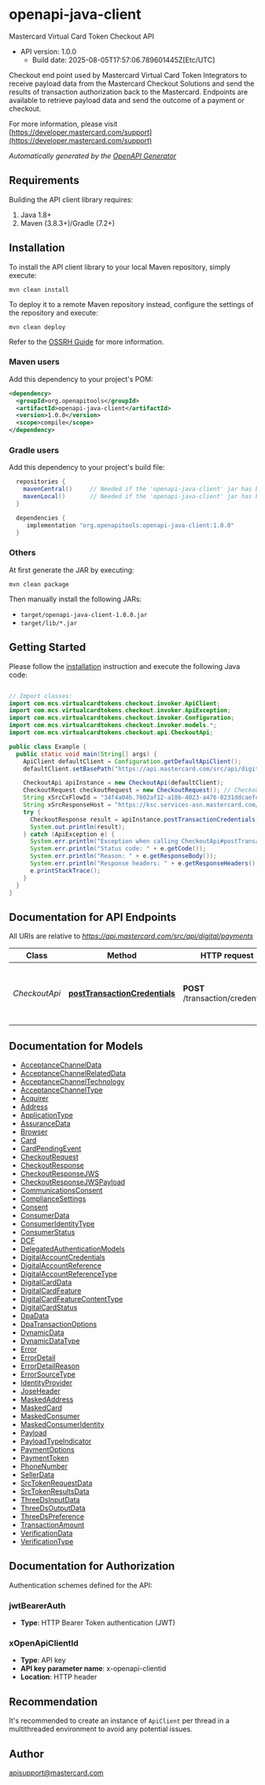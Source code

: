 # openapi-java-client

Mastercard Virtual Card Token Checkout API
- API version: 1.0.0
  - Build date: 2025-08-05T17:57:06.789601445Z[Etc/UTC]

Checkout end point used by Mastercard Virtual Card Token Integrators to receive payload data from the Mastercard Checkout Solutions and send the results of transaction authorization back to the Mastercard. Endpoints are available to retrieve payload data and send the outcome of a payment or checkout.

  For more information, please visit [https://developer.mastercard.com/support](https://developer.mastercard.com/support)

*Automatically generated by the [OpenAPI Generator](https://openapi-generator.tech)*


## Requirements

Building the API client library requires:
1. Java 1.8+
2. Maven (3.8.3+)/Gradle (7.2+)

## Installation

To install the API client library to your local Maven repository, simply execute:

```shell
mvn clean install
```

To deploy it to a remote Maven repository instead, configure the settings of the repository and execute:

```shell
mvn clean deploy
```

Refer to the [OSSRH Guide](http://central.sonatype.org/pages/ossrh-guide.html) for more information.

### Maven users

Add this dependency to your project's POM:

```xml
<dependency>
  <groupId>org.openapitools</groupId>
  <artifactId>openapi-java-client</artifactId>
  <version>1.0.0</version>
  <scope>compile</scope>
</dependency>
```

### Gradle users

Add this dependency to your project's build file:

```groovy
  repositories {
    mavenCentral()     // Needed if the 'openapi-java-client' jar has been published to maven central.
    mavenLocal()       // Needed if the 'openapi-java-client' jar has been published to the local maven repo.
  }

  dependencies {
     implementation "org.openapitools:openapi-java-client:1.0.0"
  }
```

### Others

At first generate the JAR by executing:

```shell
mvn clean package
```

Then manually install the following JARs:

* `target/openapi-java-client-1.0.0.jar`
* `target/lib/*.jar`

## Getting Started

Please follow the [installation](#installation) instruction and execute the following Java code:

```java

// Import classes:
import com.mcs.virtualcardtokens.checkout.invoker.ApiClient;
import com.mcs.virtualcardtokens.checkout.invoker.ApiException;
import com.mcs.virtualcardtokens.checkout.invoker.Configuration;
import com.mcs.virtualcardtokens.checkout.invoker.models.*;
import com.mcs.virtualcardtokens.checkout.api.CheckoutApi;

public class Example {
  public static void main(String[] args) {
    ApiClient defaultClient = Configuration.getDefaultApiClient();
    defaultClient.setBasePath("https://api.mastercard.com/src/api/digital/payments");

    CheckoutApi apiInstance = new CheckoutApi(defaultClient);
    CheckoutRequest checkoutRequest = new CheckoutRequest(); // CheckoutRequest | Checkout Request
    String xSrcCxFlowId = "34f4a04b.7602af12-a18b-4023-a476-8231ddcaefe7.1621276711"; // String | The X-Src-Cx-Flow-Id ensures to direct all calls from the same client to the same server and maintains session affinity. When you make your initial API call, Secure Card on File responds with the X-Src-Cx-Flow-Id in the header. The X-Src-Cx-Flow-Id returned in this response can be used in the subsequent calls to ensure these calls are directed to the same server that returned the initial response.
    String xSrcResponseHost = "https://ksc.services-asn.mastercard.com/"; // String | The X-Src-Response-Host is used to direct all calls from the same client to the same server to maintain session affinity. When you make your initial API call, Mastercard Checkout Solutions responds with the X-Src-Response-Host in the HTTP header. The X-Src-Response-Host that is returned will contain a site specific URL that must be used in the subsequent calls to ensure these calls are directed to the same server that returned the initial response.
    try {
      CheckoutResponse result = apiInstance.postTransactionCredentials(checkoutRequest, xSrcCxFlowId, xSrcResponseHost);
      System.out.println(result);
    } catch (ApiException e) {
      System.err.println("Exception when calling CheckoutApi#postTransactionCredentials");
      System.err.println("Status code: " + e.getCode());
      System.err.println("Reason: " + e.getResponseBody());
      System.err.println("Response headers: " + e.getResponseHeaders());
      e.printStackTrace();
    }
  }
}

```

## Documentation for API Endpoints

All URIs are relative to *https://api.mastercard.com/src/api/digital/payments*

Class | Method | HTTP request | Description
------------ | ------------- | ------------- | -------------
*CheckoutApi* | [**postTransactionCredentials**](docs/CheckoutApi.md#postTransactionCredentials) | **POST** /transaction/credentials | Checkout end point for retrieving transaction payload.


## Documentation for Models

 - [AcceptanceChannelData](docs/AcceptanceChannelData.md)
 - [AcceptanceChannelRelatedData](docs/AcceptanceChannelRelatedData.md)
 - [AcceptanceChannelTechnology](docs/AcceptanceChannelTechnology.md)
 - [AcceptanceChannelType](docs/AcceptanceChannelType.md)
 - [Acquirer](docs/Acquirer.md)
 - [Address](docs/Address.md)
 - [ApplicationType](docs/ApplicationType.md)
 - [AssuranceData](docs/AssuranceData.md)
 - [Browser](docs/Browser.md)
 - [Card](docs/Card.md)
 - [CardPendingEvent](docs/CardPendingEvent.md)
 - [CheckoutRequest](docs/CheckoutRequest.md)
 - [CheckoutResponse](docs/CheckoutResponse.md)
 - [CheckoutResponseJWS](docs/CheckoutResponseJWS.md)
 - [CheckoutResponseJWSPayload](docs/CheckoutResponseJWSPayload.md)
 - [CommunicationsConsent](docs/CommunicationsConsent.md)
 - [ComplianceSettings](docs/ComplianceSettings.md)
 - [Consent](docs/Consent.md)
 - [ConsumerData](docs/ConsumerData.md)
 - [ConsumerIdentityType](docs/ConsumerIdentityType.md)
 - [ConsumerStatus](docs/ConsumerStatus.md)
 - [DCF](docs/DCF.md)
 - [DelegatedAuthenticationModels](docs/DelegatedAuthenticationModels.md)
 - [DigitalAccountCredentials](docs/DigitalAccountCredentials.md)
 - [DigitalAccountReference](docs/DigitalAccountReference.md)
 - [DigitalAccountReferenceType](docs/DigitalAccountReferenceType.md)
 - [DigitalCardData](docs/DigitalCardData.md)
 - [DigitalCardFeature](docs/DigitalCardFeature.md)
 - [DigitalCardFeatureContentType](docs/DigitalCardFeatureContentType.md)
 - [DigitalCardStatus](docs/DigitalCardStatus.md)
 - [DpaData](docs/DpaData.md)
 - [DpaTransactionOptions](docs/DpaTransactionOptions.md)
 - [DynamicData](docs/DynamicData.md)
 - [DynamicDataType](docs/DynamicDataType.md)
 - [Error](docs/Error.md)
 - [ErrorDetail](docs/ErrorDetail.md)
 - [ErrorDetailReason](docs/ErrorDetailReason.md)
 - [ErrorSourceType](docs/ErrorSourceType.md)
 - [IdentityProvider](docs/IdentityProvider.md)
 - [JoseHeader](docs/JoseHeader.md)
 - [MaskedAddress](docs/MaskedAddress.md)
 - [MaskedCard](docs/MaskedCard.md)
 - [MaskedConsumer](docs/MaskedConsumer.md)
 - [MaskedConsumerIdentity](docs/MaskedConsumerIdentity.md)
 - [Payload](docs/Payload.md)
 - [PayloadTypeIndicator](docs/PayloadTypeIndicator.md)
 - [PaymentOptions](docs/PaymentOptions.md)
 - [PaymentToken](docs/PaymentToken.md)
 - [PhoneNumber](docs/PhoneNumber.md)
 - [SellerData](docs/SellerData.md)
 - [SrcTokenRequestData](docs/SrcTokenRequestData.md)
 - [SrcTokenResultsData](docs/SrcTokenResultsData.md)
 - [ThreeDsInputData](docs/ThreeDsInputData.md)
 - [ThreeDsOutputData](docs/ThreeDsOutputData.md)
 - [ThreeDsPreference](docs/ThreeDsPreference.md)
 - [TransactionAmount](docs/TransactionAmount.md)
 - [VerificationData](docs/VerificationData.md)
 - [VerificationType](docs/VerificationType.md)


<a id="documentation-for-authorization"></a>
## Documentation for Authorization


Authentication schemes defined for the API:
<a id="jwtBearerAuth"></a>
### jwtBearerAuth

- **Type**: HTTP Bearer Token authentication (JWT)

<a id="xOpenApiClientId"></a>
### xOpenApiClientId

- **Type**: API key
- **API key parameter name**: x-openapi-clientid
- **Location**: HTTP header


## Recommendation

It's recommended to create an instance of `ApiClient` per thread in a multithreaded environment to avoid any potential issues.

## Author

apisupport@mastercard.com

